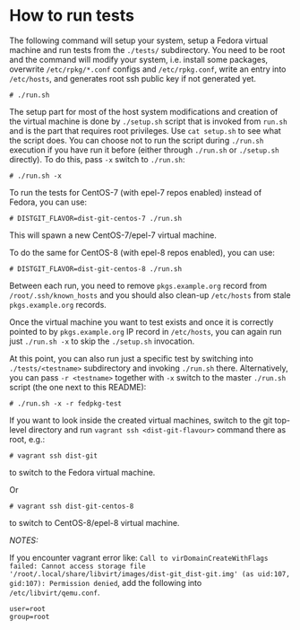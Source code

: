 How to run tests
================

The following command will setup your system, setup a Fedora virtual machine and run tests from the `./tests/` subdirectory. You need to be root and the command will modify your system, i.e. install some packages, overwrite `/etc/rpkg/*.conf` configs and `/etc/rpkg.conf`, write an entry into `/etc/hosts`, and generates root ssh public key if not generated yet.

```
# ./run.sh
```

The setup part for most of the host system modifications and creation of the virtual machine is done by `./setup.sh` script that is invoked from `run.sh` and is the part that requires root privileges. Use `cat setup.sh` to see what the script does. You can choose not to run the script during `./run.sh` execution if you have run it before (either through `./run.sh` or `./setup.sh` directly). To do this, pass `-x` switch to `./run.sh`:

```
# ./run.sh -x
```

To run the tests for CentOS-7 (with epel-7 repos enabled) instead of Fedora, you can use:

```
# DISTGIT_FLAVOR=dist-git-centos-7 ./run.sh
```

This will spawn a new CentOS-7/epel-7 virtual machine.

To do the same for CentOS-8 (with epel-8 repos enabled), you can use:

```
# DISTGIT_FLAVOR=dist-git-centos-8 ./run.sh
```

Between each run, you need to remove `pkgs.example.org` record from `/root/.ssh/known_hosts` and you should also clean-up `/etc/hosts` from stale `pkgs.example.org` records.

Once the virtual machine you want to test exists and once it is correctly pointed to by `pkgs.example.org` IP record in `/etc/hosts`, you can again run just `./run.sh -x` to skip the `./setup.sh` invocation.

At this point, you can also run just a specific test by switching into `./tests/<testname>` subdirectory and invoking `./run.sh` there. Alternatively, you can pass `-r <testname>` together with `-x` switch to the master `./run.sh` script (the one next to this README):

```
# ./run.sh -x -r fedpkg-test
```

If you want to look inside the created virtual machines, switch to the git top-level directory and run `vagrant ssh <dist-git-flavour>` command there as root, e.g.:

```
# vagrant ssh dist-git
```

to switch to the Fedora virtual machine.

Or

```
# vagrant ssh dist-git-centos-8
```

to switch to CentOS-8/epel-8 virtual machine.

*NOTES:*

If you encounter vagrant error like: `Call to virDomainCreateWithFlags failed: Cannot access storage file '/root/.local/share/libvirt/images/dist-git_dist-git.img' (as uid:107, gid:107): Permission denied`, add the following into `/etc/libvirt/qemu.conf`.

```
user=root
group=root
```
